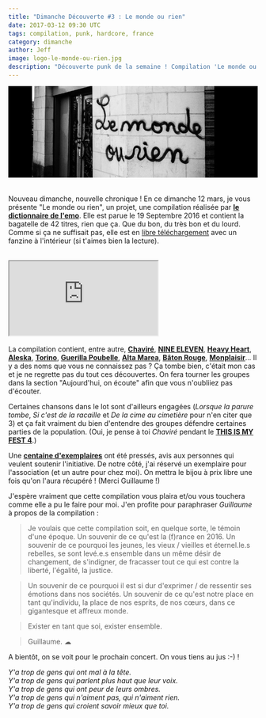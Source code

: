 ```yaml
---
title: "Dimanche Découverte #3 : Le monde ou rien"
date: 2017-03-12 09:30 UTC
tags: compilation, punk, hardcore, france
category: dimanche
author: Jeff
image: logo-le-monde-ou-rien.jpg
description: "Découverte punk de la semaine ! Compilation 'Le monde ou rien' par Le Dictionnaire de l'émo"
---
```


![Logo](2017-03-12-dimanche-decouverte-3-le-monde-ou-rien/logo-le-monde-ou-rien-cropped.jpg)
<br/><br/>

Nouveau dimanche, nouvelle chronique ! En ce dimanche 12 mars, je vous présente "Le monde ou rien", un projet, une compilation réalisée par [**le dictionnaire de l'emo**](https://ledictionnairedelemo.blogspot.fr/). Elle est parue le 19 Septembre 2016 et contient la bagatelle de 42 titres, rien que ça. Que du bon, du très bon et du lourd. Comme si ça ne suffisait pas, elle est en [libre téléchargement](http://www.mediafire.com/file/qp10yx7s22a76r0/le+dictionnaire+de+l%27emo+-+Le+monde+ou+rien+-+2016.zip) avec un fanzine à l'intérieur (si t'aimes bien la lecture).

<br/>
<iframe class="bandcamp-large" src="https://bandcamp.com/EmbeddedPlayer/album=930543295/size=large/bgcol=333333/linkcol=0f91ff/tracklist=false/artwork=small/transparent=true/" seamless><a href="https://ledictionnairedelemo.bandcamp.com/album/le-monde-ou-rien">Le monde ou rien by le dictionnaire de l&#39;emo</a></iframe>
<br/>

La compilation contient, entre autre, [**Chaviré**](https://chavire.bandcamp.com/), [**NINE ELEVEN**](https://nineeleven.bandcamp.com/), [**Heavy Heart**](https://heavyheartnantes.bandcamp.com/album/distance), [**Aleska**](https://aleska.bandcamp.com/), [**Torino**](https://wearetorino.bandcamp.com/album/split-lp-w-zero-gain-2015), [**Guerilla Poubelle**](https://guerillapoubelle.bandcamp.com/album/inferno), [**Alta Marea**](https://altamarea.bandcamp.com/), [**Bâton Rouge**](https://batonrougeband.bandcamp.com/album/totem), [**Monplaisir**](https://monplaisir.bandcamp.com/releases)... Il y a des noms que vous ne connaissez pas ? Ça tombe bien, c'était mon cas et je ne regrette pas du tout ces découvertes. On fera tourner les groupes dans la section "Aujourd'hui, on écoute" afin que vous n'oubliiez pas d'écouter.

Certaines chansons dans le lot sont d'ailleurs engagées (*Lorsque la parure tombe*, *Si c'est de la racaille* et *De la cime au cimetière* pour n'en citer que 3) et ça fait vraiment du bien d'entendre des groupes défendre certaines parties de la population. (Oui, je pense à toi *Chaviré* pendant le [**THIS IS MY FEST 4**](https://www.youtube.com/watch?v=MzQSLyvLX9I).)

Une [**centaine d'exemplaires**](https://www.facebook.com/ledictionnairedelemoblog/videos/1592116624139803/) ont été pressés, avis aux personnes qui veulent soutenir l'initiative. De notre côté, j'ai réservé un exemplaire pour l'association (et un autre pour chez moi). On mettra le bijou à prix libre une fois qu'on l'aura récupéré ! (Merci Guillaume !)

J'espère vraiment que cette compilation vous plaira et/ou vous touchera comme elle a pu le faire pour moi.
J'en profite pour paraphraser *Guillaume* à propos de la compilation :

> Je voulais que cette compilation soit, en quelque sorte, le témoin d'une époque. Un souvenir de ce qu'est la (f)rance en 2016. Un souvenir de ce pourquoi les jeunes, les vieux / vieilles et éternel.le.s rebelles, se sont levé.e.s ensemble dans un même désir de changement, de s'indigner, de fracasser tout ce qui est contre la liberté, l'égalité, la justice.

> Un souvenir de ce pourquoi il est si dur d'exprimer / de ressentir ses émotions dans nos sociétés. Un souvenir de ce qu'est notre place en tant qu'individu, la place de nos esprits, de nos cœurs, dans ce gigantesque et affreux monde.

> Exister en tant que soi, exister ensemble.

> Guillaume. ☁

A bientôt, on se voit pour le prochain concert.
On vous tiens au jus :-) !

*Y'a trop de gens qui ont mal à la tête.<br/>*
*Y'a trop de gens qui parlent plus haut que leur voix.<br/>*
*Y'a trop de gens qui ont peur de leurs ombres.<br/>*
*Y'a trop de gens qui n'aiment pas, qui n'aiment rien.<br/>*
*Y'a trop de gens qui croient savoir mieux que toi.<br/>*
